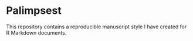 # Palimpsest
This repository contains a reproducible manuscript style I have created for R Markdown documents.
